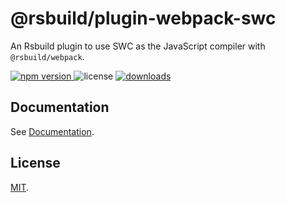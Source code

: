 # @rsbuild/plugin-webpack-swc

An Rsbuild plugin to use SWC as the JavaScript compiler with `@rsbuild/webpack`.

<p>
  <a href="https://npmjs.com/package/@rsbuild/plugin-webpack-swc">
   <img src="https://img.shields.io/npm/v/@rsbuild/plugin-webpack-swc?style=flat-square&colorA=564341&colorB=EDED91" alt="npm version" />
  </a>
  <img src="https://img.shields.io/badge/License-MIT-blue.svg?style=flat-square&colorA=564341&colorB=EDED91" alt="license" />
  <a href="https://npmcharts.com/compare/@rsbuild/plugin-webpack-swc?minimal=true"><img src="https://img.shields.io/npm/dm/@rsbuild/plugin-webpack-swc.svg?style=flat-square&colorA=564341&colorB=EDED91" alt="downloads" /></a>
</p>

## Documentation

See [Documentation](https://rsbuild.dev/plugins/list/plugin-webpack-swc).

## License

[MIT](https://github.com/web-infra-dev/rsbuild/blob/main/LICENSE).
